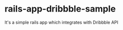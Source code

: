 rails-app-dribbble-sample
=========================

It's a simple rails app which integrates with Dribbble API

